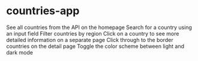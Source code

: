 # countries-app
See all countries from the API on the homepage Search for a country using an input field Filter countries by region Click on a country to see more detailed information on a separate page Click through to the border countries on the detail page Toggle the color scheme between light and dark mode
